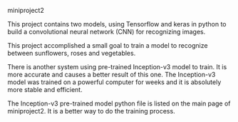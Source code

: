 miniproject2

This project contains two models, using Tensorflow and keras in python to build a convolutional neural network (CNN) for recognizing images.

This project accomplished a small goal to train a model to recognize between sunflowers, roses and vegetables.

There is another system using pre-trained Inception-v3 model to train. It is more accurate and causes a better result of this one. The Inception-v3 model was trained on a powerful computer for weeks and it is absolutely more stable and efficient. 

The Inception-v3 pre-trained model python file is listed on the main page of miniproject2. It is a better way to do the training process.
